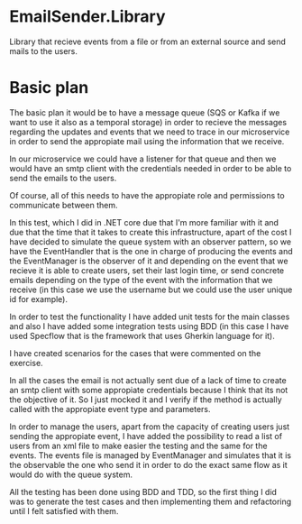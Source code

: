 # EmailSender.Library

Library that recieve events from a file or from an external source and send mails to the users.


# Basic plan
The basic plan it would be to have a message queue (SQS or Kafka if we want to use it also as a temporal storage) in order to recieve the messages regarding the updates and events that we need to trace in our microservice in order to send the appropiate mail using the information that we receive.

In our microservice we could have a listener for that queue and then we would have an smtp client with the credentials needed in order to be able to send the emails to the users.

Of course, all of this needs to have the appropiate role and permissions to communicate between them.

In this test, which I did in .NET core due that I'm more familiar with it and due that the time that it takes to create this infrastructure, apart of the cost I have decided to simulate the queue system with an observer pattern, so we have the EventHandler that is the one in charge of producing the events and the EventManager is the observer of it and depending on the event that we recieve it is able to create users, set their last login time, or send concrete emails depending on the type of the event with the information that we receive (in this case we use the username but we could use the user unique id for example).

In order to test the functionality I have added unit tests for the main classes and also I have added some integration tests using BDD (in this case I have used Specflow that is the framework that uses Gherkin language for it).

I have created scenarios for the cases that were commented on the exercise.

In all the cases the email is not actually sent due of a lack of time to create an smtp client with some appropiate credentials because I think that its not the objective of it. So I just mocked it and I verify if the method is actually called with the appropiate event type and parameters.

In order to manage the users, apart from the capacity of creating users just sending the appropiate event, I have added the possibility to read a list of users from an xml file to make easier the testing and the same for the events. The events file is managed by EventManager and simulates that it is the observable the one who send it in order to do the exact same flow as it would do with the queue system.

All the testing has been done using BDD and TDD, so the first thing I did was to generate the test cases and then implementing them and refactoring until I felt satisfied with them.
